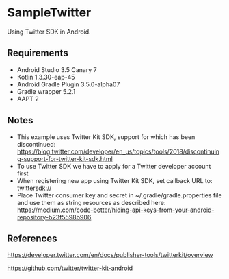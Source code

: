 # SampleTwitter
Using Twitter SDK in Android.

## Requirements
* Android Studio 3.5 Canary 7
* Kotlin 1.3.30-eap-45
* Android Gradle Plugin 3.5.0-alpha07
* Gradle wrapper 5.2.1
* AAPT 2

## Notes
* This example uses Twitter Kit SDK, support for which has been discontinued: https://blog.twitter.com/developer/en_us/topics/tools/2018/discontinuing-support-for-twitter-kit-sdk.html
* To use Twitter SDK we have to apply for a Twitter developer account first
* When registering new app using Twitter Kit SDK, set callback URL to: twittersdk://
* Place Twitter consumer key and secret in ~/.gradle/gradle.properties file and use them as string resources as described here: https://medium.com/code-better/hiding-api-keys-from-your-android-repository-b23f5598b906

## References
https://developer.twitter.com/en/docs/publisher-tools/twitterkit/overview

https://github.com/twitter/twitter-kit-android